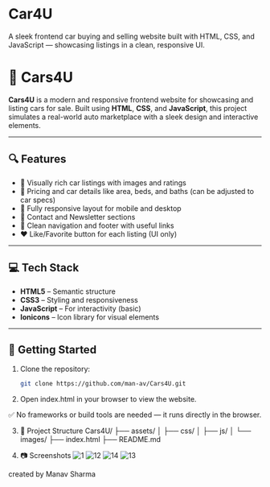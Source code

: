 # Car4U
A sleek frontend car buying and selling website built with HTML, CSS, and JavaScript — showcasing listings in a clean, responsive UI.
# 🚗 Cars4U

**Cars4U** is a modern and responsive frontend website for showcasing and listing cars for sale. Built using **HTML**, **CSS**, and **JavaScript**, this project simulates a real-world auto marketplace with a sleek design and interactive elements.

---

## 🔍 Features

- 📸 Visually rich car listings with images and ratings  
- 💼 Pricing and car details like area, beds, and baths (can be adjusted to car specs)  
- 📱 Fully responsive layout for mobile and desktop  
- 📩 Contact and Newsletter sections  
- 🧭 Clean navigation and footer with useful links  
- ❤️ Like/Favorite button for each listing (UI only)

---

## 💻 Tech Stack

- **HTML5** – Semantic structure  
- **CSS3** – Styling and responsiveness  
- **JavaScript** – For interactivity (basic)  
- **Ionicons** – Icon library for visual elements

---

## 🚀 Getting Started

1. Clone the repository:
   ```bash
   git clone https://github.com/man-av/Cars4U.git
2. Open index.html in your browser to view the website.

✅ No frameworks or build tools are needed — it runs directly in the browser.

3. 📁 Project Structure
Cars4U/
├── assets/
│   ├── css/
│   ├── js/
│   └── images/
├── index.html
├── README.md

4. 📷 Screenshots 
![1](https://github.com/user-attachments/assets/7198d812-fccd-43f5-a58b-c8de9e0aa699)
![12](https://github.com/user-attachments/assets/db072bfd-9e19-49e3-9203-809abaefb761)
![14](https://github.com/user-attachments/assets/8aef7678-064a-418c-930d-798695ded5ef)
![13](https://github.com/user-attachments/assets/aef237c4-f446-4dd6-90dd-61372d5e728a)


created by Manav Sharma
